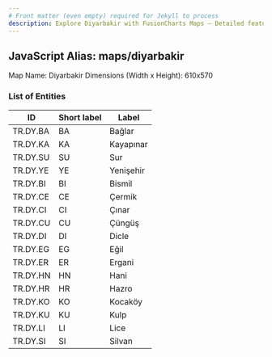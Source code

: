 ```yaml
---
# Front matter (even empty) required for Jekyll to process
description: Explore Diyarbakir with FusionCharts Maps – Detailed features for seamless integration. Try now & enhance your data visualization today! 
---
```


## JavaScript Alias: maps/diyarbakir

Map Name: Diyarbakir
Dimensions (Width x Height): 610x570





### List of Entities

ID | Short label | Label
---|---|---|
TR.DY.BA | BA | Bağlar
TR.DY.KA | KA | Kayapınar
TR.DY.SU | SU | Sur
TR.DY.YE | YE | Yenişehir		
TR.DY.BI | BI | Bismil
TR.DY.CE | CE | Çermik
TR.DY.CI | CI | Çınar
TR.DY.CU | CU | Çüngüş		
TR.DY.DI | DI | Dicle
TR.DY.EG | EG | Eğil
TR.DY.ER | ER | Ergani
TR.DY.HN | HN | Hani		
TR.DY.HR | HR | Hazro
TR.DY.KO | KO | Kocaköy
TR.DY.KU | KU | Kulp
TR.DY.LI | LI | Lice		
TR.DY.SI | SI | Silvan		